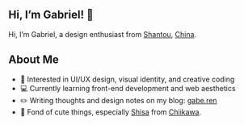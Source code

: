 <h2 style="border-bottom:none !important">Hi, I’m Gabriel! 👋</h2>
<p>
  Hi, I’m Gabriel, a design enthusiast from
  <a href="https://en.wikipedia.org/wiki/Shantou" target="_blank" rel="noopener noreferrer">Shantou</a>,
  <a href="https://en.wikipedia.org/wiki/China" target="_blank" rel="noopener noreferrer">China</a>.
</p>

<h2>About Me</h2>
<ul>
  <li>🎨 Interested in UI/UX design, visual identity, and creative coding</li>
  <li>💻 Currently learning front-end development and web aesthetics</li>
  <li>✏️ Writing thoughts and design notes on my blog:
    <a href="https://gabe.ren" target="_blank" rel="noopener noreferrer">gabe.ren</a>
  </li>
  <li>💛 Fond of cute things, especially
    <a href="https://chiikawa.fandom.com/wiki/Shisa" target="_blank" rel="noopener noreferrer">Shisa</a>
    from
    <a href="https://en.wikipedia.org/wiki/Chiikawa" target="_blank" rel="noopener noreferrer">Chiikawa</a>.
  </li>
</ul>
